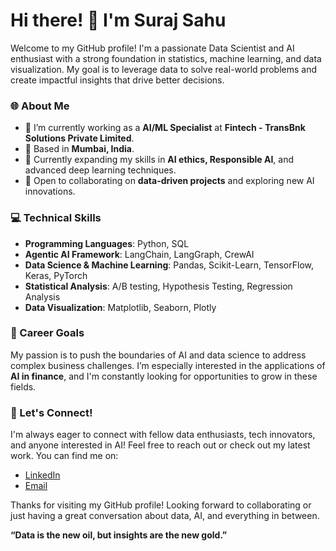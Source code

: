 # Hi there! 👋 I'm Suraj Sahu
Welcome to my GitHub profile! I'm a passionate Data Scientist and AI enthusiast with a strong foundation in statistics, machine learning, and data visualization. 
My goal is to leverage data to solve real-world problems and create impactful insights that drive better decisions.

### 🌐 About Me
- 💼 I’m currently working as a **AI/ML Specialist** at **Fintech - TransBnk Solutions Private Limited**.
- 📍 Based in **Mumbai, India**.
- 🌱 Currently expanding my skills in **AI ethics, Responsible AI**, and advanced deep learning techniques.
- 🚀 Open to collaborating on **data-driven projects** and exploring new AI innovations.

### 💻 Technical Skills
- **Programming Languages**: Python, SQL
- **Agentic AI Framework**: LangChain, LangGraph, CrewAI
- **Data Science & Machine Learning**: Pandas, Scikit-Learn, TensorFlow, Keras, PyTorch
- **Statistical Analysis**: A/B testing, Hypothesis Testing, Regression Analysis
- **Data Visualization**: Matplotlib, Seaborn, Plotly

### 🎯 Career Goals
My passion is to push the boundaries of AI and data science to address complex business challenges. 
I’m especially interested in the applications of **AI in finance**, and I'm constantly looking for opportunities to grow in these fields.

### 💬 Let's Connect!
I'm always eager to connect with fellow data enthusiasts, tech innovators, and anyone interested in AI! Feel free to reach out or check out my latest work. You can find me on:

- [LinkedIn](https://www.linkedin.com/in/sahusuraj542)
- [Email](sahusuraj542@gmail.com)

Thanks for visiting my GitHub profile! Looking forward to collaborating or just having a great conversation about data, AI, and everything in between.

**“Data is the new oil, but insights are the new gold.”**
